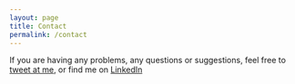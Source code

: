 ```yaml
---
layout: page
title: Contact
permalink: /contact
---
```


If you are having any problems, any questions or suggestions, feel free to [tweet at me](https://twitter.com/yiyunhyy), or find me on [LinkedIn](https://www.linkedin.com/in/yiyun-hu0812
)

